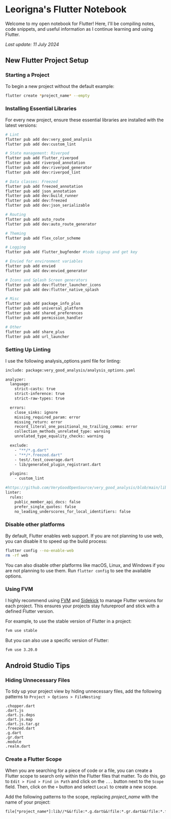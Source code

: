 # Leorigna's Flutter Notebook

Welcome to my open notebook for Flutter! Here, I'll be compiling notes, code snippets, and useful information as I continue learning and using Flutter.

*Last update: 11 July 2024*

## New Flutter Project Setup

### Starting a Project

To begin a new project without the default example:

```bash
flutter create *project_name* --empty
```

### Installing Essential Libraries

For every new project, ensure these essential libraries are installed with the latest versions:

```bash
# Lint
flutter pub add dev:very_good_analysis
flutter pub add dev:custom_lint

# State management: Riverpod
flutter pub add flutter_riverpod
flutter pub add riverpod_annotation
flutter pub add dev:riverpod_generator
flutter pub add dev:riverpod_lint

# Data classes: Freezed
flutter pub add freezed_annotation
flutter pub add json_annotation
flutter pub add dev:build_runner
flutter pub add dev:freezed
flutter pub add dev:json_serializable

# Routing
flutter pub add auto_route
flutter pub add dev:auto_route_generator

# Theming
flutter pub add flex_color_scheme

# Logging 
flutter pub add flutter_bugfender #todo signup and get key

# Envied for environment variables
flutter pub add envied
flutter pub add dev:envied_generator

# Icons and Splash Screen generators
flutter pub add dev:flutter_launcher_icons
flutter pub add dev:flutter_native_splash

# Misc
flutter pub add package_info_plus
flutter pub add universal_platform
flutter pub add shared_preferences
flutter pub add permission_handler

# Other
flutter pub add share_plus
flutter pub add url_launcher
```

### Setting Up Linting
I use the following analysis_options.yaml file for linting:

```bash
include: package:very_good_analysis/analysis_options.yaml

analyzer:
  language:
    strict-casts: true
    strict-inference: true
    strict-raw-types: true

  errors:
    close_sinks: ignore
    missing_required_param: error
    missing_return: error
    record_literal_one_positional_no_trailing_comma: error
    collection_methods_unrelated_type: warning
    unrelated_type_equality_checks: warning

  exclude:
    - "**/*.g.dart"
    - "**/*.freezed.dart"
    - test/.test_coverage.dart
    - lib/generated_plugin_registrant.dart

  plugins:
    - custom_lint

#https://github.com/VeryGoodOpenSource/very_good_analysis/blob/main/lib/analysis_options.5.1.0.yaml
linter:
  rules:
    public_member_api_docs: false
    prefer_single_quotes: false
    no_leading_underscores_for_local_identifiers: false
```

### Disable other platforms

By default, Flutter enables web support. If you are not planning to use web, you can disable it to speed up the build process:
```bash
flutter config --no-enable-web
rm -rf web
```

You can also disable other platforms like macOS, Linux, and Windows if you are not planning to use them.
Run `flutter config` to see the available options.

### Using FVM

I highly recommend using [FVM](https://fvm.app/) and [Sidekick](https://github.com/fluttertools/sidekick) to manage Flutter versions for each project. This ensures your projects stay futureproof and stick with a defined Flutter version.

For example, to use the stable version of Flutter in a project:
```bash
fvm use stable
```

But you can also use a specific version of Flutter:
```bash
fvm use 3.20.0
```

## Android Studio Tips

### Hiding Unnecessary Files

To tidy up your project view by hiding unnecessary files, add the following patterns to `Project > Options > FileNesting`:

```
.chopper.dart
.dart.js
.dart.js.deps
.dart.js.map
.dart.js.tar.gz
.freezed.dart
.g.dart
.gr.dart
.module
.realm.dart
```

### Create a Flutter Scope
When you are searching for a piece of code or a file, you can create a Flutter scope to search only within the Flutter files that matter. To do this, go to `Edit > Find > Find in Path` and click on the `...` button next to the `Scope` field. Then, click on the `+` button and select `Local` to create a new scope. 

Add the following patterns to the scope, replacing *project_name* with the name of your project:

```
file[*project_name*]:lib//*&&!file:*.g.dart&&!file:*.gr.dart&&!file:*.freezed.dart 
```
